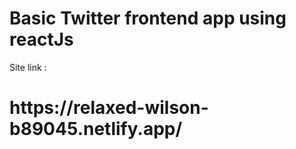 <h1>Basic Twitter frontend app using reactJs</h1>
Site link :
<h1>https://relaxed-wilson-b89045.netlify.app/</h1>
